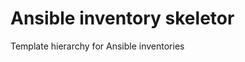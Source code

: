 # Ansible inventory skeletor

Template hierarchy for Ansible inventories

[//]: # ( vim: set ft=markdown syn=markdown sw=2 ts=2 noet : )
